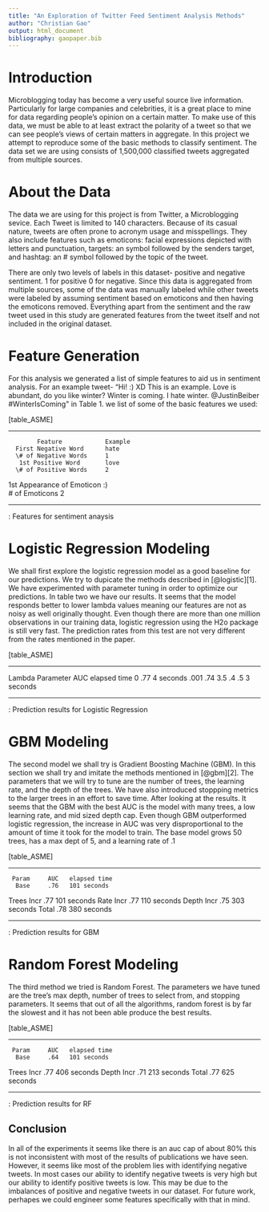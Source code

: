 ```yaml
---
title: "An Exploration of Twitter Feed Sentiment Analysis Methods"
author: "Christian Gao"
output: html_document
bibliography: gaopaper.bib
---
```


Introduction
============

Microblogging today has become a very useful source live information.
Particularly for large companies and celebrities, it is a great place to
mine for data regarding people’s opinion on a certain matter. To make
use of this data, we must be able to at least extract the polarity of a
tweet so that we can see people’s views of certain matters in aggregate.
In this project we attempt to reproduce some of the basic methods to
classify sentiment. The data set we are using consists of 1,500,000
classified tweets aggregated from multiple sources.

About the Data
==============

The data we are using for this project is from Twitter, a Microblogging
sevice. Each Tweet is limited to 140 characters. Because of its casual
nature, tweets are often prone to acronym usage and misspellings. They
also include features such as emoticons: facial expressions depicted
with letters and punctuation, targets: an symbol followed by the senders
target, and hashtag: an \# symbol followed by the topic of the tweet.

There are only two levels of labels in this dataset- positive and
negative sentiment. 1 for positive 0 for negative. Since this data is
aggregated from multiple sources, some of the data was manually labeled
while other tweets were labeled by assuming sentiment based on emoticons
and then having the emoticons removed. Everything apart from the
sentiment and the raw tweet used in this study are generated features
from the tweet itself and not included in the original dataset.

Feature Generation
==================

For this analysis we generated a list of simple features to aid us in
sentiment analysis. For an example tweet- “Hi! :) XD This is an example.
Love is abundant, do you like winter? Winter is coming. I hate winter.
@JustinBeiber \#WinterIsComing" in Table 1. we list of some of the basic
features we used:

\[table\_ASME\]

  ---------------------------- --------- --
            Feature            Example   
      First Negative Word      hate      
      \# of Negative Words     1         
       1st Positive Word       love      
      \# of Positive Words     2         
   1st Appearance of Emoticon  :)        
        \# of Emoticons        2         
  ---------------------------- --------- --

  : Features for sentiment anaysis

Logistic Regression Modeling
============================

We shall first explore the logistic regression model as a good baseline
for our predictions. We try to dupicate the methods described in
[@logistic]\[1\]. We have experimented with parameter tuning in order to
optimize our predictions. In table two we have our results. It seems
that the model responds better to lower lambda values meaning our
features are not as noisy as well originally thought. Even though there
are more than one million observations in our training data, logistic
regression using the H2o package is still very fast. The prediction
rates from this test are not very different from the rates mentioned in
the paper.

\[table\_ASME\]

  ------------------ ----- --------------
   Lambda Parameter  AUC   elapsed time
          0          .77   4 seconds
         .001        .74   3.5
          .4         .5    3 seconds
  ------------------ ----- --------------

  : Prediction results for Logistic Regression

GBM Modeling
============

The second model we shall try is Gradient Boosting Machine (GBM). In
this section we shall try and imitate the methods mentioned in
[@gbm]\[2\]. The parameters that we will try to tune are the number of
trees, the learning rate, and the depth of the trees. We have also
introduced stoppping metrics to the larger trees in an effort to save
time. After looking at the results. It seems that the GBM with the best
AUC is the model with many trees, a low learning rate, and mid sized
depth cap. Even though GBM outperformed logistic regression, the
increase in AUC was very disproportional to the amount of time it took
for the model to train. The base model grows 50 trees, has a max dept of
5, and a learning rate of .1

\[table\_ASME\]

  ------------ ----- --------------
     Param     AUC   elapsed time
      Base     .76   101 seconds
   Trees Incr  .77   101 seconds
   Rate Incr   .77   110 seconds
   Depth Incr  .75   303 seconds
     Total     .78   380 seconds
  ------------ ----- --------------

  : Prediction results for GBM

Random Forest Modeling
======================

The third method we tried is Random Forest. The parameters we have tuned
are the tree’s max depth, number of trees to select from, and stopping
parameters. It seems that out of all the algorithms, random forest is by
far the slowest and it has not been able produce the best results.

\[table\_ASME\]

  ------------ ----- --------------
     Param     AUC   elapsed time
      Base     .64   101 seconds
   Trees Incr  .77   406 seconds
   Depth Incr  .71   213 seconds
     Total     .77   625 seconds
  ------------ ----- --------------

  : Prediction results for RF

Conclusion
----------

In all of the experiments it seems like there is an auc cap of about 80%
this is not inconsistent with most of the results of publications we
have seen. However, it seems like most of the problem lies with
identifying negative tweets. In most cases our ability to identify
negative tweets is very high but our ability to identify positive tweets
is low. This may be due to the imbalances of positive and negative
tweets in our dataset. For future work, perhapes we could engineer some
features specifically with that in mind.
